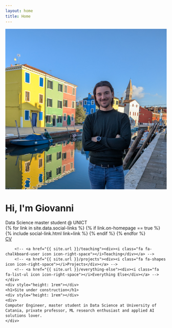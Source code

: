 ```yaml
---
layout: home
title: Home
---
```

<div id="intro-wrapper" class="l-text">
	<div id="intro-title-wrapper">
		<div id="intro-image-wrapper">
			<img id="intro-image" src="/images/portrait.jpeg"></div>
		<div id="intro-title-text-wrapper">
			<h1 id="intro-title">Hi, I'm Giovanni</h1>
			<div id="intro-subtitle">Data Science master student @ UNICT</div>
			<div id="intro-title-socials">
				{% for link in site.data.social-links %}
					{% if link.on-homepage == true %}
						{% include social-link.html link=link %}
					{% endif %}
				{% endfor %}
			</div>
		</div>
	</div>
	<!-- <hr class="l-middle home-hr"> -->
	<div id="everything-else" class="l-middle">
		<a href="{{ site.url }}/cv"><div><i class="fa fa-portrait icon icon-right-space"></i>CV</div></a>
		
		<!-- <a href="{{ site.url }}/teaching"><div><i class="fa fa-chalkboard-user icon icon-right-space"></i>Teaching</div></a> -->
		<!-- <a href="{{ site.url }}/projects"><div><i class="fa fa-shapes icon icon-right-space"></i>Projects</div></a> -->
		<!-- <a href="{{ site.url }}/everything-else"><div><i class="fa fa-list-ul icon icon-right-space"></i>Everything Else</div></a> -->
	</div>
	<div style="height: 1rem"></div>
	<h1>Site under construction</h1>
	<div style="height: 1rem"></div>
	<div>
	Computer Engineer, master student in Data Science at University of Catania, private professor, ML research enthusiast and applied AI solutions lover.
	</div>

</div>


